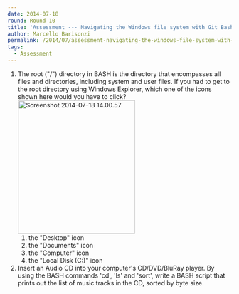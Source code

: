 ```yaml
---
date: 2014-07-18
round: Round 10
title: 'Assessment --- Navigating the Windows file system with Git Bash'
author: Marcello Barisonzi
permalink: /2014/07/assessment-navigating-the-windows-file-system-with-git-bash/
tags:
  - Assessment
---
```

1.  The root ("/") directory in BASH is the directory that encompasses all files and directories, including system and user files. If you had to get to the root directory using Windows Explorer, which one of the icons shown here would you have to click?[<img class="alignnone size-medium wp-image-8113" alt="Screenshot 2014-07-18 14.00.57" src="http://files.software-carpentry.org/training-course/2014/07/Screenshot-2014-07-18-14.00.571-263x300.png" width="263" height="300" />][1] 
    1.  the "Desktop" icon
    2.  the "Documents" icon
    3.  the "Computer" icon
    4.  the "Local Disk (C:)" icon
2.  Insert an Audio CD into your computer's CD/DVD/BluRay player. By using the BASH commands 'cd', 'ls' and 'sort', write a BASH script that prints out the list of music tracks in the CD, sorted by byte size.

 [1]: http://files.software-carpentry.org/training-course/2014/07/Screenshot-2014-07-18-14.00.571.png
